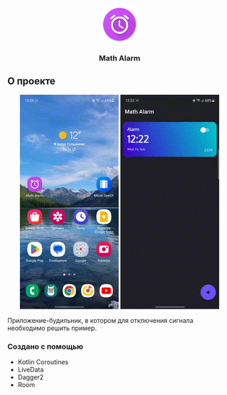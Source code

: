 <br />
<div align="center">
  <a href="https://github.com/besoboi/MathAlarm">
    <img src="app/src/main/res/mipmap-xxxhdpi/ic_icon.png" alt="Logo" width="80" height="80">
  </a>

<h3 align="center">Math Alarm</h3>
</div>

## О проекте
<p align="center">
      <img src="https://github.com/besoboi/MathAlarm/blob/master/alarm_gifs/alarm_work.gif">  <img src="https://github.com/besoboi/MathAlarm/blob/master/alarm_gifs/alarm_deleting.gif">
</p>

Приложение-будильник, в котором для отключения сигнала необходимо решить пример.

### Создано с помощью

* Kotlin Coroutines
* LiveData
* Dagger2
* Room

